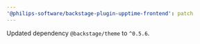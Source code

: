 ```yaml
---
'@philips-software/backstage-plugin-upptime-frontend': patch
---
```


Updated dependency `@backstage/theme` to `^0.5.6`.
